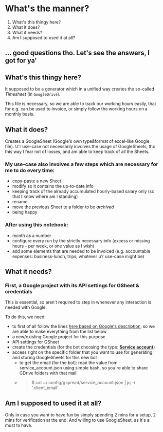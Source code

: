 # What's the manner?

1. What's this thingy here?
2. What it does?
3. What it needs?
4. Am I supposed to used it at all?

... good questions tho.
Let's see the answers, I got for ya'
---

## What's this thingy here?

It supposed to be a generator which in a unified way creates the so-called _Timesheet_ (in `GoogleDrive`).

This file is necessary, so we are able to track our working hours easily,
that for e.g. can be used to invoice, or simply follow the working hours on a monthly basis.

## What it does?

Creates a GoogleSheet (Google's own type&format of excel-like Google file).
U'r use-case not necessarily involves the usage of GoogleSheets, tho this way I fear not of losses, and am able to keep
track of all the Sheets.

### My use-case also involves a few steps which are necessary for me to do every time:

* copy-paste a new Sheet
* modify so it contains the up-to-date info
* keeping track of the already accumulated hourly-based salary only (so that I know where am I standing)
* rename
* move the previous Sheet to a folder to be _archived_
* being happy

### After using this notebook:

* month as a number
* configure every run by the strictly necessary info (excess or missing hours - per week, or one value as I wish)
* add some elements that are needed to be invoiced (e.g. accountable expenses: business-lunch, trips, whatever u'r
  use-case might be)

## What it needs?

### First, a Google project with its API settings for GSheet & credentials

This is essential, so aren't required to step in whenever any interaction is needed with Google.

To do this, we need:

* to first of all follow the
  lines [here based on Google's description](https://developers.google.com/sheets/api/quickstart/python),
  so we are able to make everything from the list below
* a new/existing Google project for this purpose
* API settings for GSheet
* create the credentials (for the bot choosing the type: [**Service
  account**](https://developers.google.com/workspace/guides/create-credentials#service-account))
* access right on the specific folder that you want to use for generating and storing GoogleSheets for this new bot
    * to get the email (for the bot): read the value from service_account.json using simple bash, so you're able to
      share GDrive folders with that mail
    * > $ cat ~/.config/gspread/service_account.json | jq -r '.client_email'

## Am I supposed to used it at all?

Only in case you want to have fun by simply spending 2 mins for a setup, 2 mins for verification at the end.
And willing to use GoogleSheet, as it's a must to have.
